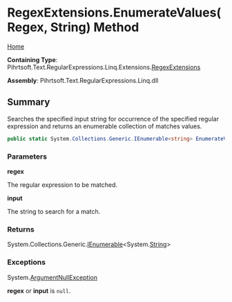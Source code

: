 # RegexExtensions\.EnumerateValues\(Regex, String\) Method

[Home](../../../../../../../README.md)

**Containing Type**: Pihrtsoft\.Text\.RegularExpressions\.Linq\.Extensions\.[RegexExtensions](../README.md)

**Assembly**: Pihrtsoft\.Text\.RegularExpressions\.Linq\.dll

## Summary

Searches the specified input string for occurrence of the specified regular expression and returns an enumerable collection of matches values\.

```csharp
public static System.Collections.Generic.IEnumerable<string> EnumerateValues(this System.Text.RegularExpressions.Regex regex, string input)
```

### Parameters

**regex**

The regular expression to be matched\.

**input**

The string to search for a match\.

### Returns

System\.Collections\.Generic\.[IEnumerable](https://docs.microsoft.com/en-us/dotnet/api/system.collections.generic.ienumerable-1)\<System\.[String](https://docs.microsoft.com/en-us/dotnet/api/system.string)>

### Exceptions

System\.[ArgumentNullException](https://docs.microsoft.com/en-us/dotnet/api/system.argumentnullexception)

**regex** or **input** is `null`\.

